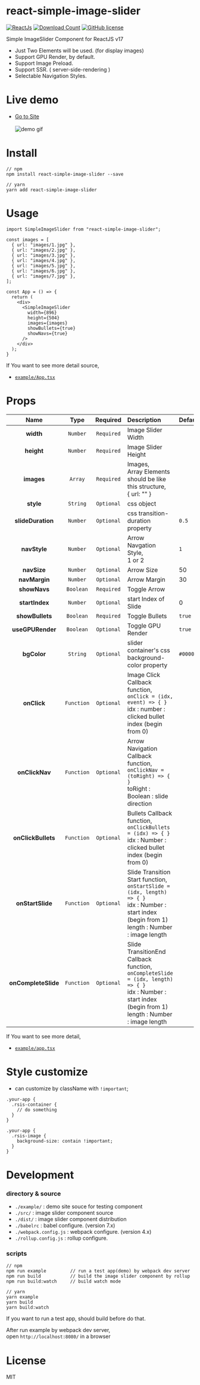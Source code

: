 # react-simple-image-slider

[![ReactJs][react-image]][react-url]
[![Download Count][download-image]][download-url]
[![GitHub license][license-image]][license-url]

[react-image]: https://img.shields.io/badge/ReactJS-%5E17.x-blue.svg
[react-url]: https://reactjs.org
[download-image]: http://img.shields.io/npm/dm/react-simple-image-slider.svg?style=flat
[download-url]: http://www.npmjs.com/package/react-simple-image-slider
[license-image]: https://img.shields.io/badge/license-MIT-blue.svg
[license-url]: https://github.com/kimcoder/react-simple-image-slider/blob/master/LICENSE

Simple ImageSlider Component for ReactJS v17<br>

- Just Two Elements will be used. (for display images)
- Support GPU Render, by default.
- Support Image Preload.
- Support SSR. ( server-side-rendering )
- Selectable Navigation Styles.

# Live demo

- <a href="https://kimcoder.github.io/react-simple-image-slider" target="_blank">Go to Site</a><br><br>
  ![demo gif](https://github.com/kimcoder/react-simple-image-slider/raw/master/demo.gif)

# Install

```
// npm
npm install react-simple-image-slider --save

// yarn
yarn add react-simple-image-slider
```

# Usage

```
import SimpleImageSlider from "react-simple-image-slider";

const images = [
  { url: "images/1.jpg" },
  { url: "images/2.jpg" },
  { url: "images/3.jpg" },
  { url: "images/4.jpg" },
  { url: "images/5.jpg" },
  { url: "images/6.jpg" },
  { url: "images/7.jpg" },
];

const App = () => {
  return (
    <div>
      <SimpleImageSlider
        width={896}
        height={504}
        images={images}
        showBullets={true}
        showNavs={true}
      />
    </div>
  );
}
```

If You want to see more detail source,<br>

- [`example/App.tsx`](https://github.com/kimcoder/react-simple-image-slider/blob/master/example/App.tsx)<br>

# Props

|        Name         |    Type    |  Required  | Description                                                                                                                                                       | Default   |
| :-----------------: | :--------: | :--------: | :---------------------------------------------------------------------------------------------------------------------------------------------------------------- | :-------- |
|      **width**      |  `Number`  | `Required` | Image Slider Width                                                                                                                                                |           |
|     **height**      |  `Number`  | `Required` | Image Slider Height                                                                                                                                               |           |
|     **images**      |  `Array`   | `Required` | Images,<br>Array Elements should be like this structure,<br>{ url: "" }                                                                                           |           |
|      **style**      |  `String`  | `Optional` | css object                                                                                                                                                        |           |
|  **slideDuration**  |  `Number`  | `Optional` | css transition-duration property                                                                                                                                  | `0.5`     |
|    **navStyle**     |  `Number`  | `Optional` | Arrow Navgation Style,<br>1 or 2                                                                                                                                  | `1`       |
|     **navSize**     |  `Number`  | `Optional` | Arrow Size                                                                                                                                                        | 50        |
|    **navMargin**    |  `Number`  | `Optional` | Arrow Margin                                                                                                                                                      | 30        |
|    **showNavs**     | `Boolean`  | `Required` | Toggle Arrow                                                                                                                                                      |
|   **startIndex**    |  `Number`  | `Optional` | start Index of Slide                                                                                                                                              | 0         |
|   **showBullets**   | `Boolean`  | `Required` | Toggle Bullets                                                                                                                                                    | `true`    |
|  **useGPURender**   | `Boolean`  | `Optional` | Toggle GPU Render                                                                                                                                                 | `true`    |
|     **bgColor**     |  `String`  | `Optional` | slider container's css background-color property                                                                                                                  | `#000000` |
|     **onClick**     | `Function` | `Optional` | Image Click Callback function,<br>`onClick = (idx, event) => { }`<br>idx : number : clicked bullet index (begin from 0)                                           |           |
|   **onClickNav**    | `Function` | `Optional` | Arrow Navigation Callback function,<br>`onClickNav = (toRight) => { }`<br>toRight : Boolean : slide direction                                                     |           |
| **onClickBullets**  | `Function` | `Optional` | Bullets Callback function,<br>`onClickBullets = (idx) => { }`<br>idx : Number : clicked bullet index (begin from 0)                                               |           |
|  **onStartSlide**   | `Function` | `Optional` | Slide Transition Start function,<br>`onStartSlide = (idx, length) => { }`<br>idx : Number : start index (begin from 1)<br>length : Number : image length          |           |
| **onCompleteSlide** | `Function` | `Optional` | Slide TransitionEnd Callback function,<br>`onCompleteSlide = (idx, length) => { }`<br>idx : Number : start index (begin from 1)<br>length : Number : image length |           |

If You want to see more detail,<br>

- [`example/app.tsx`](https://github.com/kimcoder/react-simple-image-slider/blob/master/example/App.tsx)<br>

# Style customize

- can customize by className with `!important`;

```
.your-app {
  .rsis-container {
    // do something
  }
}

.your-app {
  .rsis-image {
    background-size: contain !important;
  }
}

```

# Development

### directory & source

- `./example/` : demo site souce for testing component
- `./src/` : image slider component source
- `./dist/` : image slider component distribution
- `./babelrc` : babel configure. (version 7.x)
- `./webpack.config.js` : webpack configure. (version 4.x)
- `./rollup.config.js` : rollup configure.

### scripts

```
// npm
npm run example         // run a test app(demo) by webpack dev server
npm run build           // build the image slider component by rollup
npm run build:watch     // build watch mode

// yarn
yarn example
yarn build
yarn build:watch
```

If you want to run a test app, should build before do that.<br>

After run example by webpack dev server,<br>
open `http://localhost:8080/` in a browser<br>

# License

MIT
